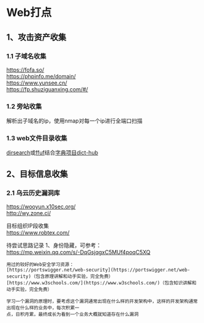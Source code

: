 # Web打点
## 1、攻击资产收集
### 1.1 子域名收集  
https://fofa.so/  
https://phpinfo.me/domain/  
https://www.yunsee.cn/  
https://fp.shuziguanxing.com/#/  
### 1.2 旁站收集
解析出子域名的ip，使用nmap对每一个ip进行全端口扫描
### 1.3 web文件目录收集
[dirsearch](https://github.com/maurosoria/dirsearch)或[ffuf](https://github.com/ffuf/ffuf)结合[字典项目dict-hub](https://github.com/ybdt/dict-hub)  
## 2、目标信息收集
### 2.1 乌云历史漏洞库  
https://wooyun.x10sec.org/  
http://wy.zone.ci/

目标组织IP段收集  
https://www.robtex.com/




待尝试思路记录
1、身份隐藏，可参考：  
https://mp.weixin.qq.com/s/-DqGsjqgxC5MUf4poqC5XQ

```
用过的较好的Web安全学习资源：
[https://portswigger.net/web-security](https://portswigger.net/web-security)（包含原理讲解和动手实验，完全免费）
[https://www.w3schools.com/](https://www.w3schools.com/)（包含知识讲解和动手实验，完全免费）
```

```
学习一个漏洞的原理时，要考虑这个漏洞通常出现在什么样的开发架构中，这样的开发架构通常出现在什么样的业务中，每次积累一
点，日积月累，最终成长为看到一个业务大概就知道存在什么漏洞
```
